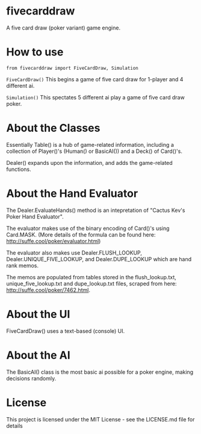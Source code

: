 # fivecarddraw
A five card draw (poker variant) game engine.

# How to use
```from fivecarddraw import FiveCardDraw, Simulation```

```FiveCardDraw()``` This begins a game of five card draw for 1-player and 4 different ai.

```Simulation()``` This spectates 5 different ai play a game of five card draw poker.

# About the Classes

Essentially Table() is a hub of game-related information, including a collection of Player()'s (Human() or BasicAI()) and a Deck() of Card()'s.

Dealer() expands upon the information, and adds the game-related functions.

# About the Hand Evaluator

The Dealer.EvaluateHands() method is an intepretation of "Cactus Kev's Poker Hand Evaluator".

The evaluator makes use of the binary encoding of Card()'s using Card.MASK. (More details of the formula can be found here: http://suffe.cool/poker/evaluator.html)

The evaluator also makes use Dealer.FLUSH_LOOKUP, Dealer.UNIQUE_FIVE_LOOKUP, and Dealer.DUPE_LOOKUP which are hand rank memos.

The memos are populated from tables stored in the flush_lookup.txt, unique_five_lookup.txt and dupe_lookup.txt files, scraped from here: http://suffe.cool/poker/7462.html.

# About the UI

FiveCardDraw() uses a text-based (console) UI.

# About the AI

The BasicAI() class is the most basic ai possible for a poker engine, making decisions randomly.

# License

This project is licensed under the MIT License - see the LICENSE.md file for details
